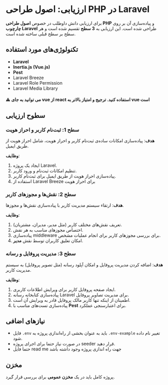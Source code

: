 # ارزیابی: اصول طراحی PHP در Laravel

برای ارزیابی دانش داوطلب در خصوص **اصول طراحی PHP** و پیاده‌سازی آن بر روی **چارچوب Laravel** طراحی شده است. این ارزیابی به **3 سطح** تقسیم شده است و هر سطح بر سطح قبلی ساخته شده است.

## تکنولوژی‌های مورد استفاده

- **Laravel**
- **Inertia.js (Vue.js)**
- **Pest**
- Laravel Breeze
- Laravel Role Permission
- Laravel Media Library

 #### ⚠️  می توانید به جای vue از react استفاده کنید. ترجیج و امتیاز بالاتر به vue است
## سطوح ارزیابی

### سطح 1: ثبت‌نام کاربر و احراز هویت

**هدف**: پیاده‌سازی امکانات ساده‌ی ثبت‌نام کاربر و احراز هویت، شامل احراز هویت از طریق ایمیل.

**وظایف**:

1. ایجاد یک پروژه Laravel.
2. تنظیم امکانات ثبت‌نام و ورود کاربر.
3. پیاده‌سازی احراز هویت از طریق ایمیل برای ثبت‌نام کاربر.
4. استفاده از Laravel Breeze برای احراز هویت 

### سطح 2: نقش‌ها و مجوزهای کاربر

**هدف**: ارتقاء سیستم مدیریت کاربر با پیاده‌سازی نقش‌ها و مجوزها.

**وظایف**:

1. تعریف نقش‌های مختلف کاربر (مثل مدیر، مدیران، مشتریان).
2. اختصاص مجوزهای مناسب به هر نقش.
3. پیاده‌سازی middleware  برای بررسی مجوزهای کاربر برای انجام عملیات مشخص.
4. امکان تعلیق کاربران توسط نقش **مدیر**.

### سطح 3: مدیریت پروفایل و رسانه

**هدف**: اضافه کردن مدیریت پروفایل و امکان آپلود رسانه (مثل تصویر پروفایل) به سیستم مدیریت کاربر.

**وظایف**:

1. ایجاد صفحه پروفایل کاربر برای ویرایش اطلاعات کاربری.
2. پیاده‌سازی کتابخانه رسانه Laravel برای مدیریت تصاویر پروفایل.
3. اطمینان از اینکه تنها کاربر مالک پروفایل قادر به ویرایش آن است.
4. پیاده‌سازی تست‌های مناسب با **Pest** برای اعتبارسنجی عملکرد.

## نیازهای اضافی

- فایل `.env` باید به عنوان بخشی از راه‌اندازی پروژه به `.env-example` تغییر نام داده شود.
-  در صورت نیاز حتما برای اجرای پروژه seeder قرار دهید.
-   حتما فایل read me جهت راه اندازی پروژه وجود داشته باشد
     
## مخزن

پروژه کامل باید در یک **مخزن عمومی** برای بررسی قرار گیرد.


